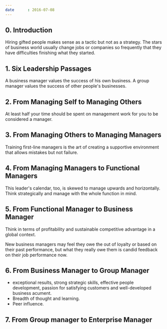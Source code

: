 ```yaml
---
date      : 2016-07-08
---
```



## 0. Introduction
Hiring gifted people makes sense as a tactic but not as a strategy.
The stars of business world usually change jobs or companies so frequently that they have difficulties finishing what they started.


## 1. Six Leadership Passages
A business manager values the success of his own business.
A group manager values the success of other people's businesses.


## 2. From Managing Self to Managing Others
At least half your time should be spent on management work for you to be considered a manager.


## 3. From Managing Others to Managing Managers
Training first-line managers is the art of creating a supportive environment that allows mistakes but not failure.


## 4. From Managing Managers to Functional Managers
This leader's calendar, too, is skewed to manage upwards and horizontally.
Think strategically and manage with the whole function in mind.


## 5. From Functional Manager to Business Manager
Think in terms of profitability and sustainable competitive advantage in a global context.

New business managers may feel they owe the out of loyalty or based on their past performance, but what they really owe them is candid feedback on their job performance now.


## 6. From Business Manager to Group Manager
  - exceptional results, strong strategic skills, effective people development, passion for satisfying customers and well-developed business acument.
  - Breadth of thought and learning.
  - Peer influence.


## 7. From Group manager to Enterprise Manager
